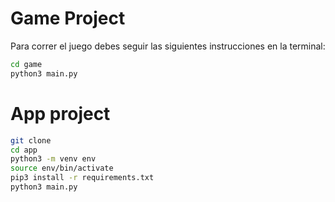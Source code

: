 # Game Project

Para correr el juego debes seguir las siguientes instrucciones en la terminal:

```sh
cd game
python3 main.py
```

# App project

```sh
git clone
cd app
python3 -m venv env 
source env/bin/activate
pip3 install -r requirements.txt
python3 main.py
```
